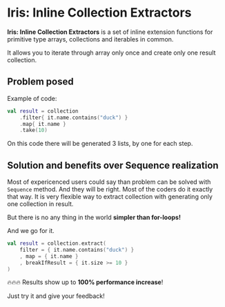 # Iris: Inline Collection Extractors

**Iris: Inline Collection Extractors** is a set of inline extension functions for primitive type arrays, collections and iterables in common.

It allows you to iterate through array only once and create only one result collection.

## Problem posed

Example of code:

```kotlin
val result = collection
    .filter{ it.name.contains("duck") }
    .map{ it.name }
    .take(10)
```

On this code there will be generated 3 lists, by one for each step.

## Solution and benefits over Sequence realization

Most of expericenced users could say than problem can be solved with `Sequence` method. And they will be right. Most of the coders 
do it exactly that way. It is very flexible way to extract collection with generating only one collection in result.

But there is no any thing in the world **simpler than for-loops!**
 
And we go for it.

```kotlin
val result = collection.extract(
    filter = { it.name.contains("duck") }
    , map = { it.name }
    , breakIfResult = { it.size >= 10 }
)
```

🔥🔥🔥 Results show up to **100% performance increase**!

Just try it and give your feedback!
